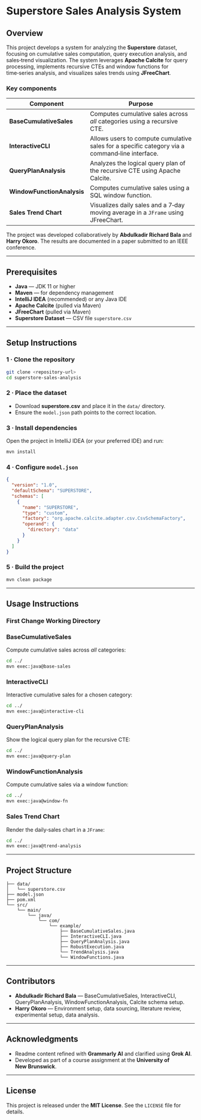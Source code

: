 # Superstore Sales Analysis System

## Overview
This project develops a system for analyzing the **Superstore** dataset, focusing on cumulative sales computation, query execution analysis, and sales‑trend visualization. The system leverages **Apache Calcite** for query processing, implements recursive CTEs and window functions for time‑series analysis, and visualizes sales trends using **JFreeChart**.

### Key components
| Component | Purpose |
|-----------|---------|
| **BaseCumulativeSales** | Computes cumulative sales across *all* categories using a recursive CTE. |
| **InteractiveCLI** | Allows users to compute cumulative sales for a specific category via a command‑line interface. |
| **QueryPlanAnalysis** | Analyzes the logical query plan of the recursive CTE using Apache Calcite. |
| **WindowFunctionAnalysis** | Computes cumulative sales using a SQL window function. |
| **Sales Trend Chart** | Visualizes daily sales and a 7‑day moving average in a `JFrame` using JFreeChart. |

The project was developed collaboratively by **Abdulkadir Richard Bala** and **Harry Okoro**. The results are documented in a paper submitted to an IEEE conference.

---

## Prerequisites
* **Java** — JDK 11 or higher
* **Maven** — for dependency management
* **IntelliJ IDEA** (recommended) or any Java IDE
* **Apache Calcite** (pulled via Maven)
* **JFreeChart** (pulled via Maven)
* **Superstore Dataset** — CSV file `superstore.csv`

---

## Setup Instructions

### 1 · Clone the repository
```bash
git clone <repository-url>
cd superstore-sales-analysis
```

### 2 · Place the dataset
* Download **superstore.csv** and place it in the `data/` directory.
* Ensure the `model.json` path points to the correct location.

### 3 · Install dependencies
Open the project in IntelliJ IDEA (or your preferred IDE) and run:
```bash
mvn install
```

### 4 · Configure `model.json`
```json
{
  "version": "1.0",
  "defaultSchema": "SUPERSTORE",
  "schemas": [
    {
      "name": "SUPERSTORE",
      "type": "custom",
      "factory": "org.apache.calcite.adapter.csv.CsvSchemaFactory",
      "operand": {
        "directory": "data"
      }
    }
  ]
}
```

### 5 · Build the project
```bash
mvn clean package
```

---

## Usage Instructions

### First Change Working Directory


### BaseCumulativeSales
Compute cumulative sales across *all* categories:
```bash
cd ../
mvn exec:java@base-sales
```

### InteractiveCLI
Interactive cumulative sales for a chosen category:
```bash
cd ../
mvn exec:java@interactive-cli
```

### QueryPlanAnalysis
Show the logical query plan for the recursive CTE:
```bash
cd ../
mvn exec:java@query-plan
```

### WindowFunctionAnalysis
Compute cumulative sales via a window function:
```bash
cd ../
mvn exec:java@window-fn
```

### Sales Trend Chart
Render the daily‑sales chart in a `JFrame`:
```bash
cd ../
mvn exec:java@trend-analysis
```

---

## Project Structure
```
├── data/
│   └── superstore.csv
├── model.json
├── pom.xml
└── src/
    └── main/
        └── java/
            └── com/
                └── example/
                    ├── BaseCumulativeSales.java
                    ├── InteractiveCLI.java
                    ├── QueryPlanAnalysis.java
                    ├── RobustExecution.java
                    └── TrendAnalysis.java
                    └── WindowFunctions.java
```

---

## Contributors
* **Abdulkadir Richard Bala** — BaseCumulativeSales, InteractiveCLI, QueryPlanAnalysis, WindowFunctionAnalysis, Calcite schema setup.
* **Harry Okoro** — Environment setup, data sourcing, literature review, experimental setup, data analysis.

---

## Acknowledgments
* Readme content refined with **Grammarly AI** and clarified using **Grok AI**.
* Developed as part of a course assignment at the **University of New Brunswick**.

---

## License
This project is released under the **MIT License**. See the `LICENSE` file for details.

